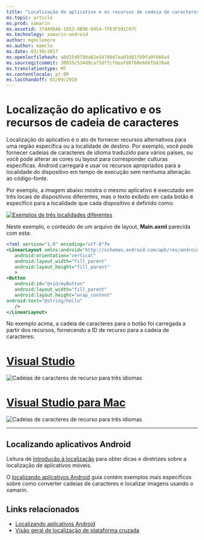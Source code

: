```yaml
---
title: "Localização do aplicativo e os recursos de cadeia de caracteres"
ms.topic: article
ms.prod: xamarin
ms.assetid: 374A9DA6-1853-8B98-6954-7FE3F591C07C
ms.technology: xamarin-android
author: mgmclemore
ms.author: mamcle
ms.date: 03/30/2017
ms.openlocfilehash: a8d25d8780a62e54780d7aa03d81f89fa0f668a4
ms.sourcegitcommit: 30055c534d9caf5dffcfdeafd6f08e666fb870a8
ms.translationtype: MT
ms.contentlocale: pt-BR
ms.lasthandoff: 03/09/2018
---
```

# <a name="application-localization-and-string-resources"></a>Localização do aplicativo e os recursos de cadeia de caracteres

Localização do aplicativo é o ato de fornecer recursos alternativos para uma região específica ou a localidade de destino. Por exemplo, você pode fornecer cadeias de caracteres de idioma traduzido para vários países, ou você pode alterar as cores ou layout para corresponder culturas específicas. Android carregará e usar os recursos apropriados para a localidade do dispositivo em tempo de execução sem nenhuma alteração ao código-fonte.

Por exemplo, a imagem abaixo mostra o mesmo aplicativo é executado em três locais de dispositivos diferentes, mas o texto exibido em cada botão é específico para a localidade que cada dispositivo é definido como:

[![Exemplos de três localidades diferentes](application-localization-images/01-click-me-sml.png)](application-localization-images/01-click-me.png#lightbox)

Neste exemplo, o conteúdo de um arquivo de layout, **Main.axml** parecida com esta:

```xml
<?xml version="1.0" encoding="utf-8"?>
<LinearLayout xmlns:android="http://schemas.android.com/apk/res/android"
   android:orientation="vertical"
   android:layout_width="fill_parent"
   android:layout_height="fill_parent"
   >
<Button  
   android:id="@+id/myButton"
   android:layout_width="fill_parent"
   android:layout_height="wrap_content"
android:text="@string/hello"
   />
</LinearLayout>
```

No exemplo acima, a cadeia de caracteres para o botão foi carregada a partir dos recursos, fornecendo a ID de recurso para a cadeia de caracteres:

# <a name="visual-studiotabvswin"></a>[Visual Studio](#tab/vswin)

![Cadeias de caracteres de recurso para três idiomas](application-localization-images/02-resource-strings-vs.png)
 
# <a name="visual-studio-for-mactabvsmac"></a>[Visual Studio para Mac](#tab/vsmac)

![Cadeias de caracteres de recurso para três idiomas](application-localization-images/02-resource-strings-xs.png)
 
-----
 
## <a name="localizing-android-apps"></a>Localizando aplicativos Android

Leitura de [Introdução à localização](~/cross-platform/app-fundamentals/localization.md) para obter dicas e diretrizes sobre a localização de aplicativos móveis.

O [localizando aplicativos Android](~/android/app-fundamentals/localization.md) guia contém exemplos mais específicos sobre como converter cadeias de caracteres e localizar imagens usando o xamarin.



## <a name="related-links"></a>Links relacionados

- [Localizando aplicativos Android](~/android/app-fundamentals/localization.md)
- [Visão geral de localização de plataforma cruzada](~/cross-platform/app-fundamentals/localization.md)
